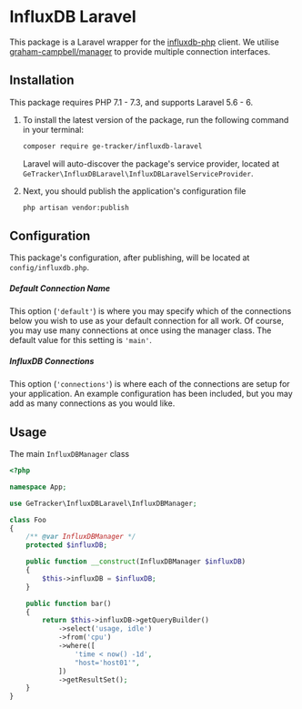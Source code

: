 # InfluxDB Laravel

This package is a Laravel wrapper for the [influxdb-php](https://packagist.org/packages/influxdb/influxdb-php) client. We utilise [graham-campbell/manager](https://packagist.org/packages/graham-campbell/manager) to provide multiple connection interfaces.

## Installation

This package requires PHP 7.1 - 7.3, and supports Laravel 5.6 - 6.

1. To install the latest version of the package, run the following command in your terminal:

    ```bash
    composer require ge-tracker/influxdb-laravel
    ```

    Laravel will auto-discover the package's service provider, located at `GeTracker\InfluxDBLaravel\InfluxDBLaravelServiceProvider`.

2. Next, you should publish the application's configuration file

    ```bash
    php artisan vendor:publish
    ```

## Configuration

This package's configuration, after publishing, will be located at `config/influxdb.php`.

##### Default Connection Name

This option (`'default'`) is where you may specify which  of the connections below you wish to use as your default connection for  all work. Of course, you may use many connections at once using the  manager class. The default value for this setting is `'main'`.

##### InfluxDB Connections

This option (`'connections'`) is where each of the  connections are setup for your application. An example configuration has  been included, but you may add as many connections as you would like.

## Usage

The main `InfluxDBManager` class 

```php
<?php

namespace App;

use GeTracker\InfluxDBLaravel\InfluxDBManager;

class Foo
{
    /** @var InfluxDBManager */
    protected $influxDB;

    public function __construct(InfluxDBManager $influxDB)
    {
        $this->influxDB = $influxDB;
    }

    public function bar()
    {
        return $this->influxDB->getQueryBuilder()
            ->select('usage, idle')
            ->from('cpu')
            ->where([
                'time < now() -1d',
                "host='host01'",
            ])
            ->getResultSet();
    }
}
```

